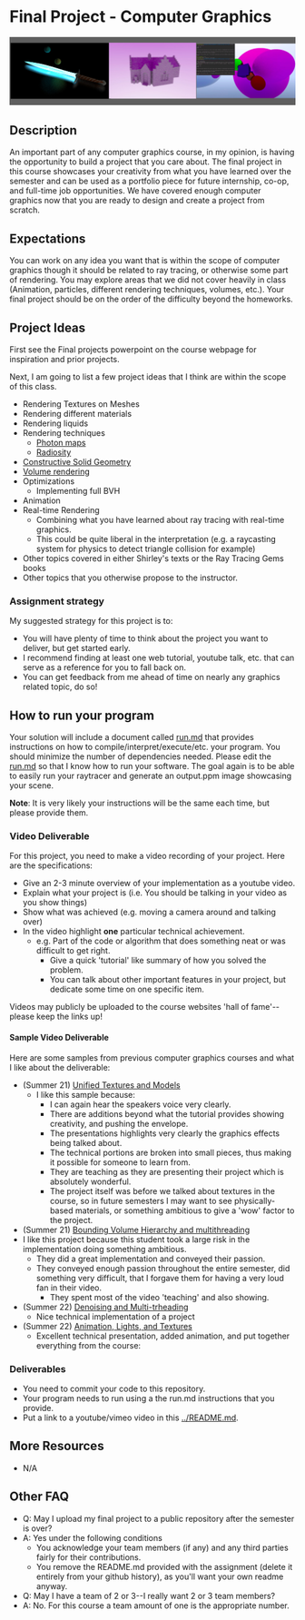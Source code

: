 # Final Project - Computer Graphics

<img src="./media/header.jpg">

## Description

An important part of any computer graphics course, in my opinion, is having the opportunity to build a project that you care about. The final project in this course showcases your creativity from what you have learned over the semester and can be used as a portfolio piece for future internship, co-op, and full-time job opportunities.  We have covered enough computer graphics now that you are ready to design and create a project from scratch.
  
## Expectations

You can work on any idea you want that is within the scope of computer graphics though it should be related to ray tracing, or otherwise some part of rendering. You may explore areas that we did not cover heavily in class (Animation, particles, different rendering techniques, volumes, etc.).  Your final project should be on the order of the difficulty beyond the homeworks.  

## Project Ideas

First see the Final projects powerpoint on the course webpage for inspiration and prior projects. 

Next, I am going to list a few project ideas that I think are within the scope of this class.

* Rendering Textures on Meshes
* Rendering different materials
* Rendering liquids
* Rendering techniques
  * [Photon maps](https://www.youtube.com/watch?v=GckOkpeJ3BY)
  * [Radiosity](https://www.youtube.com/watch?v=8i2M255Zw9I)
* [Constructive Solid Geometry](https://www.youtube.com/watch?v=-nWPZgxYW-k)
* [Volume rendering](https://www.youtube.com/watch?v=nmdlGlJ-2G0)
* Optimizations
  * Implementing full BVH
* Animation
* Real-time Rendering
  * Combining what you have learned about ray tracing with real-time graphics.
  * This could be quite liberal in the interpretation (e.g. a raycasting system for physics to detect triangle collision for example)
* Other topics covered in either Shirley's texts or the Ray Tracing Gems books
* Other topics that you otherwise propose to the instructor.

### Assignment strategy

My suggested strategy for this project is to:

* You will have plenty of time to think about the project you want to deliver, but get started early.
* I recommend finding at least one web tutorial, youtube talk, etc. that can serve as a reference for you to fall back on.
* You can get feedback from me ahead of time on nearly any graphics related topic, do so!
  
## How to run your program

Your solution will include a document called [run.md](./run.md) that provides instructions on how to compile/interpret/execute/etc. your program. You should minimize the number of dependencies needed. Please edit the [run.md](./run.md) so that I know how to run your software. The goal again is to be able to easily run your raytracer and generate an output.ppm image showcasing your scene.

**Note**: It is very likely your instructions will be the same each time, but please provide them.

### Video Deliverable

For this project, you need to make a video recording of your project. Here are the specifications:

- Give an 2-3 minute overview of your implementation as a youtube video.
- Explain what your project is (i.e. You should be talking in your video as you show things)
- Show what was achieved (e.g. moving a camera around and talking over) 
- In the video highlight **one** particular technical achievement.
  - e.g. Part of the code or algorithm that does something neat or was difficult to get right.
    - Give a quick 'tutorial' like summary of how you solved the problem.
    - You can talk about other important features in your project, but dedicate some time on one specific item.
    
Videos may publicly be uploaded to the course websites 'hall of fame'--please keep the links up!

#### Sample Video Deliverable

Here are some samples from previous computer graphics courses and what I like about the deliverable:

- (Summer 21) [Unified Textures and Models](https://www.youtube.com/watch?v=-zy2VHru-8o)
  - I like this sample because:
    - I can again hear the speakers voice very clearly.
    - There are additions beyond what the tutorial provides showing creativity, and pushing the envelope.
    - The presentations highlights very clearly the graphics effects being talked about.
    - The technical portions are broken into small pieces, thus making it possible for someone to learn from. 
    - They are teaching as they are presenting their project which is absolutely wonderful.
    - The project itself was before we talked about textures in the course, so in future semesters I may want to see physically-based materials, or something ambitious to give a 'wow' factor to the project.
 - (Summer 21) [Bounding Volume Hierarchy and multithreading](https://www.youtube.com/watch?v=K6TDEVAmNpc )
  - I like this project because this student took a large risk in the implementation doing something ambitious.
    - They did a great implementation and conveyed their passion.
    - They conveyed enough passion throughout the entire semester, did something very difficult, that I forgave them for having a very loud fan in their video.
      - They spent most of the video 'teaching' and also showing.
- (Summer 22) [Denoising and Multi-trheading](https://www.youtube.com/watch?v=IkKyKPf53t4)
  - Nice technical implementation of a project 
- (Summer 22) [Animation, Lights, and Textures](https://www.youtube.com/watch?v=PULZVn62l_4)
  - Excellent technical presentation, added animation, and put together everything from the course: 

### Deliverables

* You need to commit your code to this repository.
* Your program needs to run using a the run.md instructions that you provide.
* Put a link to a youtube/vimeo video in this [../README.md](../README.md).

## More Resources

* N/A

## Other FAQ

- Q: May I upload my final project to a public repository after the semester is over?
- A: Yes under the following conditions
  - You acknowledge your team members (if any) and any third parties fairly for their contributions.
  - You remove the README.md provided with the assignment (delete it entirely from your github history), as you'll want your own readme anyway.
- Q: May I have a team of 2 or 3--I really want 2 or 3 team members?
- A: No. For this course a team amount of one is the appropriate number.
